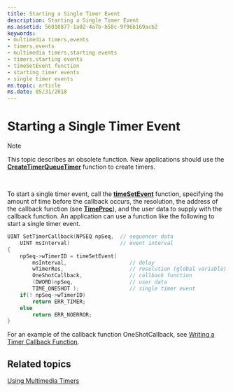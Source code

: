 ```yaml
---
title: Starting a Single Timer Event
description: Starting a Single Timer Event
ms.assetid: 56010877-1a02-4a7b-b58c-9f96b169acb2
keywords:
- multimedia timers,events
- timers,events
- multimedia timers,starting events
- timers,starting events
- timeSetEvent function
- starting timer events
- single timer events
ms.topic: article
ms.date: 05/31/2018
---
```


# Starting a Single Timer Event

> [!Note]  
> This topic describes an obsolete function. New applications should use the [**CreateTimerQueueTimer**](https://docs.microsoft.com/windows/desktop/api/threadpoollegacyapiset/nf-threadpoollegacyapiset-createtimerqueuetimer) function to create timers.

 

To start a single timer event, call the [**timeSetEvent**](https://msdn.microsoft.com/library/Dd757634(v=VS.85).aspx) function, specifying the amount of time before the callback occurs, the resolution, the address of the callback function (see [**TimeProc**](https://msdn.microsoft.com/library/Dd757631(v=VS.85).aspx)), and the user data to supply with the callback function. An application can use a function like the following to start a single timer event.


```C++
UINT SetTimerCallback(NPSEQ npSeq,  // sequencer data
    UINT msInterval)                // event interval
{ 
    npSeq->wTimerID = timeSetEvent(
        msInterval,                    // delay
        wTimerRes,                     // resolution (global variable)
        OneShotCallback,               // callback function
        (DWORD)npSeq,                  // user data
        TIME_ONESHOT );                // single timer event
    if(! npSeq->wTimerID)
        return ERR_TIMER;
    else
        return ERR_NOERROR;
} 

```



For an example of the callback function OneShotCallback, see [Writing a Timer Callback Function](writing-a-timer-callback-function.md).

## Related topics

<dl> <dt>

[Using Multimedia Timers](using-multimedia-timers.md)
</dt> </dl>

 

 




